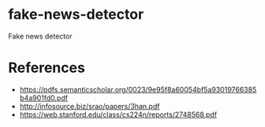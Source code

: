 # fake-news-detector
Fake news detector


# References
* https://pdfs.semanticscholar.org/0023/9e95f8a60054bf5a93019766385b4a901fd0.pdf
* http://infosource.biz/srao/papers/3han.pdf
* https://web.stanford.edu/class/cs224n/reports/2748568.pdf
